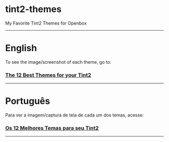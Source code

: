 # tint2-themes
My Favorite Tint2 Themes for Openbox

---

# English
To see the image/screenshot of each theme, go to:
### [The 12 Best Themes for your Tint2](https://terminalroot.com.br/2021/12/os-12-melhores-temas-para-seu-tint2.html)

---

# Português 
Para ver a imagem/captura de tela de cada um dos temas, acesse:
### [Os 12 Melhores Temas para seu Tint2](https://terminalroot.com.br/2021/12/os-12-mel)

---
